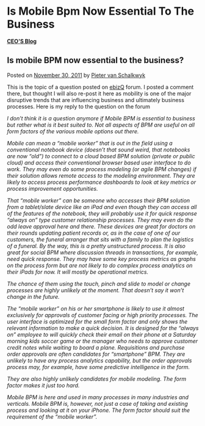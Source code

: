 # Is Mobile Bpm Now Essential To The Business

[**CEO'S Blog**](https://xmpro.com/category/blog/pieter-blog/)

## Is mobile BPM now essential to the business?

Posted on [November 30, 2011](https://xmpro.com/is-mobile-bpm-now-essential-to-the-business/) by [Pieter van Schalkwyk](https://xmpro.com/author/pietervs/)

This is the topic of a question posted on [ebizQ](http://www.ebizq.net/blogs/ebizq\_forum/2011/11/is-mobile-bpm-now-a-business-imperative.php) forum. I posted a comment there, but thought I will also re-post it here as mobility is one of the major disruptive trends that are influencing business and ultimately business processes. Here is my reply to the question on the forum

_I don’t think it is a question anymore if Mobile BPM is essential to business but rather what is it best suited to. Not all aspects of BPM are useful on all form factors of the various mobile options out there._

_Mobile can mean a “mobile worker” that is out in the field using a conventional notebook device (doesn’t that sound weird, that notebooks are now “old”) to connect to a cloud based BPM solution (private or public cloud) and access their conventional browser based user interface to do work. They may even do some process modeling (or agile BPM changes) if their solution allows remote access to the modeling environment. They are likely to access process performance dashboards to look at key metrics or process improvement opportunities._

_That “mobile worker” can be someone who accesses their BPM solution from a tablet/slate device like an iPad and even though they can access all of the features of the notebook, they will probably use it for quick response “always on” type customer relationship processes. They may even do the odd leave approval here and there. These devices are great for doctors on their rounds updating patient records or, as in the case of one of our customers, the funeral arranger that sits with a family to plan the logistics of a funeral. By the way, this is a pretty unstructured process. It is also great for social BPM where discussion threads in transactions, for example, need quick response. They may have some key process metrics as graphs on the process form but are not likely to do complex process analytics on their iPads for now. It will mostly be operational metrics._

_The chance of them using the touch, pinch and slide to model or change processes are highly unlikely at the moment. That doesn’t say it won’t change in the future._

_The “mobile worker” on his or her smartphone is likely to use it almost exclusively for approvals of customer facing or high priority processes. The user interface is optimized for the small form factor and only shows the relevant information to make a quick decision. It is designed for the “always on” employee to will quickly check their email on their phone at a Saturday morning kids soccer game or the manager who needs to approve customer credit notes while waiting to board a plane. Requisitions and purchase order approvals are often candidates for “smartphone” BPM. They are unlikely to have any process analytics capability, but the order approvals process may, for example, have some predictive intelligence in the form._

_They are also highly unlikely candidates for mobile modeling. The form factor makes it just too hard._

_Mobile BPM is here and used in many processes in many industries and verticals. Mobile BPM is, however, not just a case of taking and existing process and looking at it on your iPhone. The form factor should suit the requirement of the “mobile worker”._

